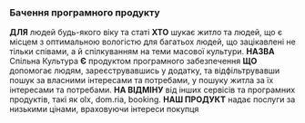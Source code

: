 ### Бачення програмного продукту

**ДЛЯ** людей будь-якого віку та статі **ХТО** шукає житло та людей, що є місцем з оптимальною вологістю для багатьох людей, що зацікавлені не тільки співами, а й спілкуванням на теми масової культури. **НАЗВА** Спільна Культура **Є** продуктом програмного забезпечення **ЩО** допомогає людям, зареєструвавшись у додатку, та відфільтрувавши пошук за власними інтересами та потребами, у пошуку житла за їх інтересами та потребами. **НА ВІДМІНУ** від інших сервісів та програмних продуктів, такі як olx, dom.ria, booking. **НАШ ПРОДУКТ** надає послуги за низькими цінами, враховуючи інтереси покупця
